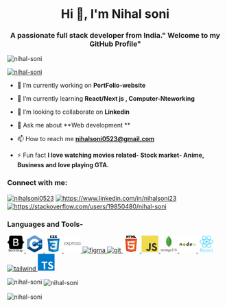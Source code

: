 <h1 align="center">Hi 👋, I'm Nihal soni</h1>
<h3 align="center">A passionate full stack developer from India." Welcome to my GitHub Profile"</h3>

<p align="left"> <img src="https://komarev.com/ghpvc/?username=nihal-soni&label=Profile%20views&color=0e75b6&style=flat" alt="nihal-soni" /> </p>

<p align="left"> <a href="https://github.com/ryo-ma/github-profile-trophy"><img src="https://github-profile-trophy.vercel.app/?username=nihal-soni" alt="nihal-soni" /></a> </p>

- 🔭 I’m currently working on **PortFolio-website**

- 🌱 I’m currently learning **React/Next js , Computer-Nteworking**

- 👯 I’m looking to collaborate on **Linkedin**

- 💬 Ask me about **Web development **

- 📫 How to reach me **nihalsoni0523@gmail.com**

- ⚡ Fun fact **I love watching movies related- Stock market- Anime, Business and love playing GTA.**

<h3 align="left">Connect with me:</h3>
<p align="left">
<a href="https://twitter.com/nihalsoni0523" target="blank"><img align="center" src="https://raw.githubusercontent.com/rahuldkjain/github-profile-readme-generator/master/src/images/icons/Social/twitter.svg" alt="nihalsoni0523" height="30" width="40" /></a>
<a href="https://linkedin.com/in/https://www.linkedin.com/in/nihalsoni23" target="blank"><img align="center" src="https://raw.githubusercontent.com/rahuldkjain/github-profile-readme-generator/master/src/images/icons/Social/linked-in-alt.svg" alt="https://www.linkedin.com/in/nihalsoni23" height="30" width="40" /></a>
<a href="https://stackoverflow.com/users/https://stackoverflow.com/users/19850480/nihal-soni" target="blank"><img align="center" src="https://raw.githubusercontent.com/rahuldkjain/github-profile-readme-generator/master/src/images/icons/Social/stack-overflow.svg" alt="https://stackoverflow.com/users/19850480/nihal-soni" height="30" width="40" /></a>
</p>

<h3 align="left">Languages and Tools-</h3>
<p align="left"> <a href="https://getbootstrap.com" target="_blank" rel="noreferrer"> <img src="https://raw.githubusercontent.com/devicons/devicon/master/icons/bootstrap/bootstrap-plain-wordmark.svg" alt="bootstrap" width="40" height="40"/> </a> <a href="https://www.w3schools.com/cpp/" target="_blank" rel="noreferrer"> <img src="https://raw.githubusercontent.com/devicons/devicon/master/icons/cplusplus/cplusplus-original.svg" alt="cplusplus" width="40" height="40"/> </a> <a href="https://www.w3schools.com/css/" target="_blank" rel="noreferrer"> <img src="https://raw.githubusercontent.com/devicons/devicon/master/icons/css3/css3-original-wordmark.svg" alt="css3" width="40" height="40"/> </a> <a href="https://expressjs.com" target="_blank" rel="noreferrer"> <img src="https://raw.githubusercontent.com/devicons/devicon/master/icons/express/express-original-wordmark.svg" alt="express" width="40" height="40"/> </a> <a href="https://www.figma.com/" target="_blank" rel="noreferrer"> <img src="https://www.vectorlogo.zone/logos/figma/figma-icon.svg" alt="figma" width="40" height="40"/> </a> <a href="https://git-scm.com/" target="_blank" rel="noreferrer"> <img src="https://www.vectorlogo.zone/logos/git-scm/git-scm-icon.svg" alt="git" width="40" height="40"/> </a> <a href="https://www.w3.org/html/" target="_blank" rel="noreferrer"> <img src="https://raw.githubusercontent.com/devicons/devicon/master/icons/html5/html5-original-wordmark.svg" alt="html5" width="40" height="40"/> </a> <a href="https://developer.mozilla.org/en-US/docs/Web/JavaScript" target="_blank" rel="noreferrer"> <img src="https://raw.githubusercontent.com/devicons/devicon/master/icons/javascript/javascript-original.svg" alt="javascript" width="40" height="40"/> </a> <a href="https://www.mongodb.com/" target="_blank" rel="noreferrer"> <img src="https://raw.githubusercontent.com/devicons/devicon/master/icons/mongodb/mongodb-original-wordmark.svg" alt="mongodb" width="40" height="40"/> </a> <a href="https://nodejs.org" target="_blank" rel="noreferrer"> <img src="https://raw.githubusercontent.com/devicons/devicon/master/icons/nodejs/nodejs-original-wordmark.svg" alt="nodejs" width="40" height="40"/> </a> <a href="https://reactjs.org/" target="_blank" rel="noreferrer"> <img src="https://raw.githubusercontent.com/devicons/devicon/master/icons/react/react-original-wordmark.svg" alt="react" width="40" height="40"/> </a> <a href="https://tailwindcss.com/" target="_blank" rel="noreferrer"> <img src="https://www.vectorlogo.zone/logos/tailwindcss/tailwindcss-icon.svg" alt="tailwind" width="40" height="40"/> </a> <a href="https://www.typescriptlang.org/" target="_blank" rel="noreferrer"> <img src="https://raw.githubusercontent.com/devicons/devicon/master/icons/typescript/typescript-original.svg" alt="typescript" width="40" height="40"/> </a> </p>

<p><img align="left" src="https://github-readme-stats.vercel.app/api/top-langs?username=nihal-soni&show_icons=true&locale=en&layout=compact" alt="nihal-soni" /></p>

<p>&nbsp;<img align="center" src="https://github-readme-stats.vercel.app/api?username=nihal-soni&show_icons=true&locale=en" alt="nihal-soni" /></p>

<p><img align="center" src="https://github-readme-streak-stats.herokuapp.com/?user=nihal-soni&" alt="nihal-soni" /></p>
